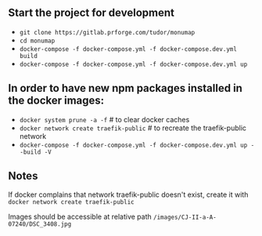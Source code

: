 ## Start the project for development
* `git clone https://gitlab.prforge.com/tudor/monumap`
* `cd monumap`
* `docker-compose -f docker-compose.yml -f docker-compose.dev.yml build`
* `docker-compose -f docker-compose.yml -f docker-compose.dev.yml up`

## In order to have new npm packages installed in the docker images:
* `docker system prune -a -f` # to clear docker caches
* `docker network create traefik-public` # to recreate the traefik-public network
* `docker-compose -f docker-compose.yml -f docker-compose.dev.yml up --build -V`

## Notes
If docker complains that network traefik-public doesn't exist, create it with `docker network create traefik-public`

Images should be accessible at relative path `/images/CJ-II-a-A-07240/DSC_3408.jpg`